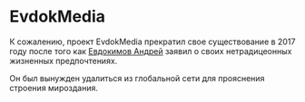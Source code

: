 # EvdokMedia

К сожалению, проект EvdokMedia прекратил свое существование в 2017 году после того как [Евдокимов Андрей](https://vk.com/evdok2015) заявил о своих нетрадицеонных жизненных предпочтениях.

Он был вынужден удалиться из глобальной сети для прояснения строения мироздания.

